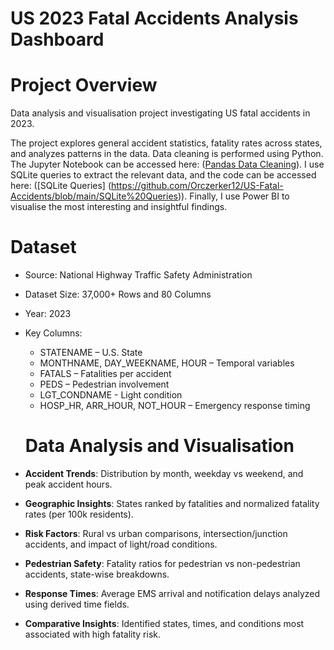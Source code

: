 # US 2023 Fatal Accidents Analysis Dashboard

# Project Overview

Data analysis and visualisation project investigating US fatal accidents in 2023. 

The project explores general accident statistics, fatality rates across states, and analyzes patterns in the data. Data cleaning is performed using Python. The Jupyter Notebook can be accessed here: ([Pandas Data Cleaning](https://github.com/Orczerker12/US-Fatal-Accidents/blob/main/Pandas%20Code.ipynb)). I use SQLite queries to extract the relevant data, and the code can be accessed here: ([SQLite Queries] (https://github.com/Orczerker12/US-Fatal-Accidents/blob/main/SQLite%20Queries)). Finally, I use Power BI to visualise the most interesting and insightful findings.


# Dataset
- Source: National Highway Traffic Safety Administration
- Dataset Size: 37,000+ Rows and 80 Columns
- Year: 2023
- Key Columns:
  - STATENAME – U.S. State
  - MONTHNAME, DAY_WEEKNAME, HOUR – Temporal variables
  - FATALS – Fatalities per accident
  - PEDS – Pedestrian involvement
  - LGT_CONDNAME - Light condition
  - HOSP_HR, ARR_HOUR, NOT_HOUR – Emergency response timing
 
  # Data Analysis and Visualisation

- **Accident Trends**: Distribution by month, weekday vs weekend, and peak accident hours.
- **Geographic Insights**: States ranked by fatalities and normalized fatality rates (per 100k residents).
- **Risk Factors**: Rural vs urban comparisons, intersection/junction accidents, and impact of light/road conditions.
- **Pedestrian Safety**: Fatality ratios for pedestrian vs non-pedestrian accidents, state-wise breakdowns.
- **Response Times**: Average EMS arrival and notification delays analyzed using derived time fields.
- **Comparative Insights**: Identified states, times, and conditions most associated with high fatality risk.


